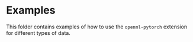 # Examples

This folder contains examples of how to use the `openml-pytorch` extension for different types of data. 